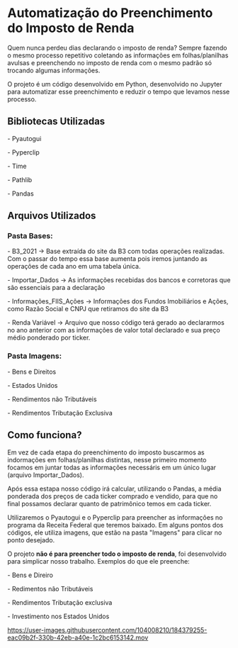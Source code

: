 <h1> Automatização do Preenchimento do Imposto de Renda </h1>
<p>Quem nunca perdeu dias declarando o imposto de renda? Sempre fazendo o mesmo processo repetitivo coletando as informações em folhas/planilhas avulsas e preenchendo no imposto de renda com o mesmo padrão só trocando algumas informações.</p> 
<p>O projeto é um código desenvolvido em Python, desenvolvido no Jupyter para automatizar esse preenchimento e reduzir o tempo que levamos nesse processo.</p>

<h2> Bibliotecas Utilizadas </h2>
<p>- Pyautogui</p>
<p>- Pyperclip</p>
<p>- Time</p>
<p>- Pathlib</p>
<p>- Pandas</p>

<h2> Arquivos Utilizados </h2>
<h3> Pasta Bases: </h3>
<p>- B3_2021 -> Base extraída do site da B3 com todas operações realizadas. Com o passar do tempo essa base aumenta pois iremos juntando as operações de cada ano em uma tabela única.</p>
<p>- Importar_Dados -> As informações recebidas dos bancos e corretoras que são essenciais para a declaração</p>
<p>- Informações_FIIS_Ações -> Informações dos Fundos Imobiliários e Ações, como Razão Social e CNPJ que retiramos do site da B3</p>
<p>- Renda Variável -> Arquivo que nosso código terá gerado ao declararmos no ano anterior com as informações de valor total declarado e sua preço médio ponderado por ticker. </p>
<h3> Pasta Imagens: </h3>
<p>- Bens e Direitos</p>
<p>- Estados Unidos</p>
<p>- Rendimentos não Tributáveis</p>
<p>- Rendimentos Tributação Exclusiva</p>


<h2> Como funciona? </h2>
<p>Em vez de cada etapa do preenchimento do imposto buscarmos as indormações em folhas/planilhas distintas, nesse primeiro momento focamos em juntar todas as informações necessáris em um único lugar (arquivo Importar_Dados).</p> 
<p>Após essa estapa nosso código irá calcular, utilizando o Pandas, a média ponderada dos preços de cada ticker comprado e vendido, para que no final possamos declarar quanto de patrimônico temos em cada ticker.</p>
<p>Utilizaremos o Pyautogui e o Pyperclip para preencher as informações no programa da Receita Federal que teremos baixado. Em alguns pontos dos códigos, ele utiliza imagens, que estão na pasta "Imagens" para clicar no ponto desejado.</p>
<p>O projeto <b>não é para preencher todo o imposto de renda</b>, foi desenvolvido para simplicar nosso trabalho. Exemplos do que ele preenche:</p>
<p>- Bens e Direiro</p>
<p>- Redimentos não Tributáveis</p>
<p>- Rendimentos Tributação exclusiva</p>
<p>- Investimento nos Estados Unidos</p>

https://user-images.githubusercontent.com/104008210/184379255-eac09b2f-330b-42eb-a40e-1c2bc6153142.mov


